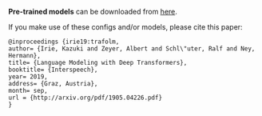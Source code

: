 **Pre-trained models** can be downloaded from [here](http://www-i6.informatik.rwth-aachen.de/~irie/models/librispeech/2019-lm-transformers).

If you make use of these configs and/or models, please cite this paper:
```
@inproceedings {irie19:trafolm,
author= {Irie, Kazuki and Zeyer, Albert and Schl\"uter, Ralf and Ney, Hermann},	
title= {Language Modeling with Deep Transformers},	
booktitle= {Interspeech},	
year= 2019,	
address= {Graz, Austria},	
month= sep,	
url = {http://arxiv.org/pdf/1905.04226.pdf}
}
```
